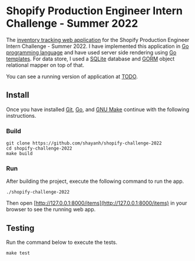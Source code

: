 # Shopify Production Engineer Intern Challenge - Summer 2022
 
The [inventory tracking web application](https://docs.google.com/document/d/1wir0XQuviR6p-uNEUPzsGvMFwqgMsY8sEjGUx74lNrg/edit)
for the Shopify Production Engineer Intern Challenge - Summer 2022. I have
implemented this application in [Go programming language](https://go.dev/) and
have used server side rendering using [Go templates](https://pkg.go.dev/html/template). 
For data store, I used a [SQLite](https://www.sqlite.org/index.html) database 
and [GORM](https://gorm.io/) object relational mapper on top of that.

You can see a running version of application at [TODO]().

## Install

Once you have installed [Git](https://git-scm.com/downloads),
[Go](https://go.dev/doc/install#releases), and [GNU
Make](https://www.gnu.org/software/make/) continue with the
following instructions.

### Build
```shell
git clone https://github.com/shayanh/shopify-challenge-2022
cd shopify-challenge-2022
make build
```

### Run
After building the project, execute the following command to run the app.

```shell
./shopify-challenge-2022
```

Then open [http://127.0.0.1:8000/items](http://127.0.0.1:8000/items) in your 
browser to see the running web app.

## Testing
Run the command below to execute the tests.
```shell
make test
```